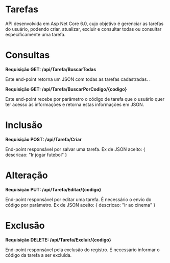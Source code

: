 # Tarefas
API desenvolvida em Asp Net Core 6.0, cujo objetivo é gerenciar as tarefas do usuário, podendo criar, atualizar, excluir e consultar todas ou consultar especificamente uma tarefa.
# Consultas
**Requisição GET: /api/Tarefa/BuscarTodas**

Este end-point retorna um JSON com todas as tarefas cadastradas.
.


**Requisição GET: /api/Tarefa/BuscarPorCodigo/{codigo}**

Este end-point recebe por parâmetro o código de tarefa que o usuário quer ter acesso às informações e retorna estas informações em JSON.

# Inclusão
**Requisição POST: /api/Tarefa/Criar**

End-point responsável por salvar uma tarefa. Ex de JSON aceito: 
{
  descricao: "Ir jogar futebol"
}

# Alteração
**Requisição PUT: /api/Tarefa/Editar/{codigo}**

End-point responsável por editar uma tarefa. É necessário o envio do código por parâmetro. Ex de JSON aceito: 
{
  descricao: "Ir ao cinema"
}
# Exclusão
**Requisição DELETE: /api/Tarefa/Excluir/{codigo}**

End-point responsável pela exclusão do registro. É necessário informar o código da tarefa a ser excluída.

